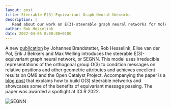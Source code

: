 ```yaml
---
layout: post
title: Steerable E(3)-Equivariant Graph Neural Networks
description: |
   Read about our work on E(3)-steerable graph neural networks for molecular data.
author: Rob Hesselink
date: 2022-04-05 8:00:00+0100
---
```



A new [publication](https://arxiv.org/abs/2110.02905) by Johannes Brandstetter, Rob Hesselink, Elise van der Pol, Erik J Bekkers and Max Welling introduces the steerable E(3)-equivariant graph neural network, or SEGNN. This model uses irreducible representations of the orthogonal group O(3) to condition messages on relative positions and other geometric attributes and achieves excellent results on QM9 and the Open Catalyst Project. Accompanying the paper is a [blog post](https://robdhess.github.io/Steerable-E3-GNN/) that explains how to build O(3) steerable networks and showcases some of the benefits of equivariant message passing. The paper was awarded a spotlight at ICLR 2022.

![SEGNN](https://raw.githubusercontent.com/RobDHess/Steerable-E3-GNN/gh-pages/assets/forward_pass_faster_larger.gif)
